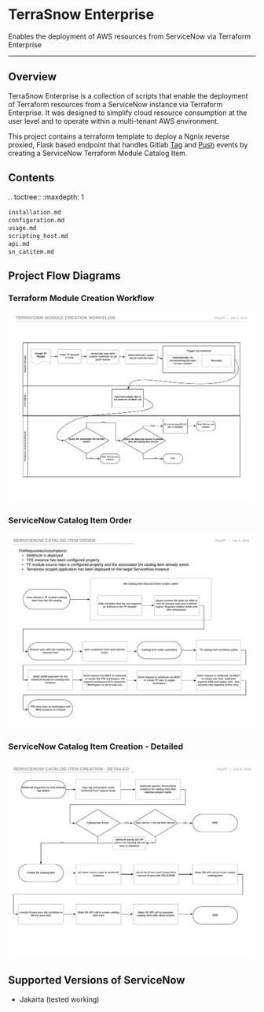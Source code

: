 # TerraSnow Enterprise

Enables the deployment of AWS resources from ServiceNow via Terraform Enterprise

--------------

## Overview

TerraSnow Enterprise is a collection of scripts that enable the deployment of Terraform resources from a ServiceNow instance via Terraform Enterprise. It was designed to simplify cloud resource consumption at the user level and to operate within a multi-tenant AWS environment.

This project contains a terraform template to deploy a Ngnix reverse proxied, Flask based endpoint that handles Gitlab [Tag](https://docs.gitlab.com/ee/user/project/integrations/webhooks.html#tag-events) and [Push](https://docs.gitlab.com/ee/user/project/integrations/webhooks.html#push-events) events by creating a ServiceNow Terraform Module Catalog Item.

## Contents

.. toctree::
    :maxdepth: 1

    installation.md
    configuration.md
    usage.md
    scripting_host.md
    api.md
    sn_catitem.md

## Project Flow Diagrams

### Terraform Module Creation Workflow

![alt text][module_creation_workflow]

[module_creation_workflow]: images/Terrasnow_Enterprise_Module_Creation_Workflow_diagram.png "Terrasnow Enterprise module creation workflow diagram"

### ServiceNow Catalog Item Order

![alt text][sn_cat_item_creation]

[sn_cat_item_creation]: images/ServiceNow_Catalog_item_order_diagram.png "ServiceNow Catalog Item creation diagram"

### ServiceNow Catalog Item Creation - Detailed

![alt text][sn_cat_item_creation_detailed]

[sn_cat_item_creation_detailed]: images/ServiceNow_Catalog_item_creation_detailed_diagram.png "ServiceNow Catalog Item creation - detailed diagram"

## Supported Versions of ServiceNow

*  Jakarta (tested working)
